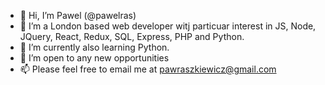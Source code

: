 - 👋 Hi, I’m Pawel (@pawelras)
- 👀 I’m a London based web developer witj particuar interest in JS, Node, JQuery, React, Redux, SQL, Express, PHP and Python.
- 🌱 I’m currently also learning Python.
- 💞️ I’m open to any new opportunities
- 📫 Please feel free to email me at pawraszkiewicz@gmail.com
